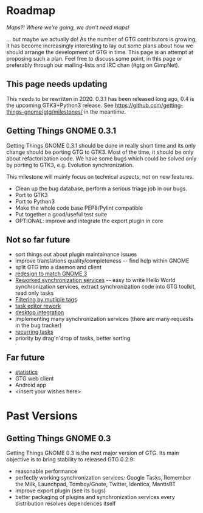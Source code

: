# Roadmap

*Maps?! Where we’re going, we don’t need maps!*

... but maybe we actually do! As the number of GTG contributors is
growing, it has become increasingly interesting to lay out some plans
about how we should arrange the development of GTG in time. This page is
an attempt at proposing such a plan. Feel free to discuss some point, in
this page or preferably through our mailing-lists and IRC chan (#gtg on
GimpNet).

## This page needs updating

This needs to be rewritten in 2020. 0.3.1 has been released long ago,
0.4 is the upcoming GTK3+Python3 release. See
<https://github.com/getting-things-gnome/gtg/milestones/> in the
meantime.

## Getting Things GNOME 0.3.1

Getting Things GNOME 0.3.1 should be done in really short time and its
only change should be porting GTG to GTK3. Most of the time, it should
be only about refactorization code. We have some bugs which could be
solved only by porting to GTK3, e.g. Evolution synchronization.

This milestone will mainly focus on technical aspects, not on new
features.

- Clean up the bug database, perform a serious triage job in our bugs.
- Port to GTK3
- Port to Python3
- Make the whole code base PEP8/Pylint compatible
- Put together a good/useful test suite
- OPTIONAL: improve and integrate the export plugin in core

## Not so far future

- sort things out about plugin maintainance issues
- improve translations quality/completeness -- find help within GNOME
- split GTG into a daemon and client
- [redesign to match GNOME 3](design)
- [Reworked synchronization services](blueprints/backends) --
  easy to write Hello World synchronization services, extract
  synchronization code into GTG toolkit, read only tasks
- [Filtering by mutliple tags](blueprints/filtering_by_multiple_tags)
- [task editor rework](blueprints/taskeditor_rework)
- [desktop integration](blueprints/desktop_integration)
- implementing many synchronization services (there are many requests
  in the bug tracker)
- [recurring tasks](blueprints/repeated_tasks)
- priority by drag'n'drop of tasks, better sorting

## Far future

- [statistics](blueprints/statistics)
- GTG web client
- Android app
- \<insert your wishes here>

# Past Versions

## Getting Things GNOME 0.3

Getting Things GNOME 0.3 is the next major version of GTG. Its main
objective is to bring stability to released GTG 0.2.9:

- reasonable performance
- perfectly working synchronization services: Google Tasks, Remember
  the Milk, Launchpad, Tomboy/Gnote, Twitter, Identica, MantisBT
- improve export plugin (see its bugs)
- better packaging of plugins and synchronization services every
  distribution resolves dependences itself

